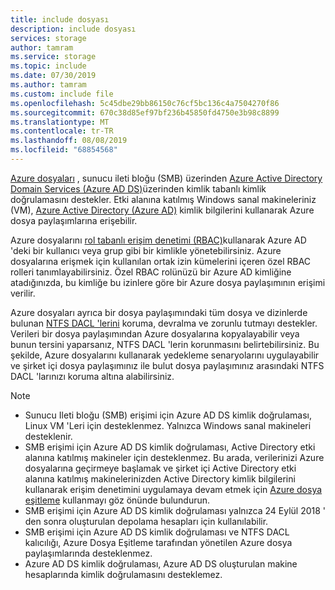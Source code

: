 ```yaml
---
title: include dosyası
description: include dosyası
services: storage
author: tamram
ms.service: storage
ms.topic: include
ms.date: 07/30/2019
ms.author: tamram
ms.custom: include file
ms.openlocfilehash: 5c45dbe29bb86150c76cf5bc136c4a7504270f86
ms.sourcegitcommit: 670c38d85ef97bf236b45850fd4750e3b98c8899
ms.translationtype: MT
ms.contentlocale: tr-TR
ms.lasthandoff: 08/08/2019
ms.locfileid: "68854568"
---
```

[Azure dosyaları](../articles/storage/files/storage-files-introduction.md) , sunucu ileti bloğu (SMB) üzerinden [Azure Active Directory Domain Services (Azure AD DS)](../articles/active-directory-domain-services/overview.md)üzerinden kimlik tabanlı kimlik doğrulamasını destekler. Etki alanına katılmış Windows sanal makineleriniz (VM), [Azure Active Directory (Azure AD)](../articles/active-directory/fundamentals/active-directory-whatis.md) kimlik bilgilerini kullanarak Azure dosya paylaşımlarına erişebilir.

Azure dosyalarını [rol tabanlı erişim denetimi (RBAC)](../articles/role-based-access-control/overview.md)kullanarak Azure AD 'deki bir kullanıcı veya grup gibi bir kimlikle yönetebilirsiniz. Azure dosyalarına erişmek için kullanılan ortak izin kümelerini içeren özel RBAC rolleri tanımlayabilirsiniz. Özel RBAC rolünüzü bir Azure AD kimliğine atadığınızda, bu kimliğe bu izinlere göre bir Azure dosya paylaşımının erişimi verilir.

Azure dosyaları ayrıca bir dosya paylaşımındaki tüm dosya ve dizinlerde bulunan [NTFS DACL 'lerini](https://technet.microsoft.com/library/2006.01.howitworksntfs.aspx) koruma, devralma ve zorunlu tutmayı destekler. Verileri bir dosya paylaşımından Azure dosyalarına kopyalayabilir veya bunun tersini yaparsanız, NTFS DACL 'lerin korunmasını belirtebilirsiniz. Bu şekilde, Azure dosyalarını kullanarak yedekleme senaryolarını uygulayabilir ve şirket içi dosya paylaşımınız ile bulut dosya paylaşımınız arasındaki NTFS DACL 'larınızı koruma altına alabilirsiniz. 

> [!NOTE]
> - Sunucu Ileti bloğu (SMB) erişimi için Azure AD DS kimlik doğrulaması, Linux VM 'Leri için desteklenmez. Yalnızca Windows sanal makineleri desteklenir.
> - SMB erişimi için Azure AD DS kimlik doğrulaması, Active Directory etki alanına katılmış makineler için desteklenmez. Bu arada, verilerinizi Azure dosyalarına geçirmeye başlamak ve şirket içi Active Directory etki alanına katılmış makinelerinizden Active Directory kimlik bilgilerini kullanarak erişim denetimini uygulamaya devam etmek için [Azure dosya eşitleme](https://docs.microsoft.com/azure/storage/files/storage-sync-files-planning) kullanmayı göz önünde bulundurun. 
> - SMB erişimi için Azure AD DS kimlik doğrulaması yalnızca 24 Eylül 2018 ' den sonra oluşturulan depolama hesapları için kullanılabilir.
> - SMB erişimi için Azure AD DS kimlik doğrulaması ve NTFS DACL kalıcılığı, Azure Dosya Eşitleme tarafından yönetilen Azure dosya paylaşımlarında desteklenmez.
> - Azure AD DS kimlik doğrulaması, Azure AD DS oluşturulan makine hesaplarında kimlik doğrulamasını desteklemez.
